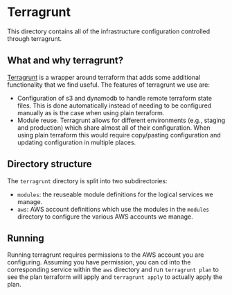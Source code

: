 # Terragrunt

This directory contains all of the infrastructure configuration controlled through terragrunt.

## What and why terragrunt?

[Terragrunt](https://terragrunt.gruntwork.io/) is a wrapper around terraform that adds some additional functionality that we find useful. The features of terragrunt we use are:
* Configuration of s3 and dynamodb to handle remote terraform state files. This is done automatically instead of needing to be configured manually as is the case when using plain terraform.
* Module reuse. Terragrunt allows for different environments (e.g., staging and production) which share almost all of their configuration. When using plain terraform this would require copy/pasting configuration and updating configuration in multiple places.


## Directory structure

The `terragrunt` directory is split into two subdirectories:
* `modules`: the reuseable module definitions for the logical services we manage.
* `aws`: AWS account definitions which use the modules in the `modules` directory to configure the various AWS accounts we manage.

## Running

Running terragrunt requires permissions to the AWS account you are configuring. Assuming you have permission, you can cd into the corresponding service within the `aws` directory and run `terragrunt plan` to see the plan terraform will apply and `terragrunt apply` to actually apply the plan.

